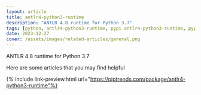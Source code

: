 ```yaml
---
layout: article
title: antlr4-python3-runtime
description: "ANTLR 4.8 runtime for Python 3.7"
tags: [python, antlr4-python3-runtime, pypi antlr4-python3-runtime, pypi, references]
date: 2023-12-27
cover: /assets/images/related-articles/general.png
---
```


ANTLR 4.8 runtime for Python 3.7

Here are some articles that you may find helpful

{% include link-preview.html url="https://piptrends.com/package/antlr4-python3-runtime"%}